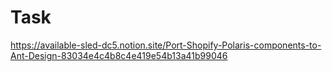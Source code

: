 # Task

https://available-sled-dc5.notion.site/Port-Shopify-Polaris-components-to-Ant-Design-83034e4c4b8c4e419e54b13a41b99046